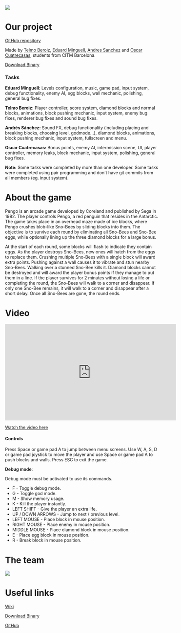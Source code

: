 ![](https://i.imgur.com/Nr61cEq.png)

# Our project

[GitHub repository](https://github.com/OCA99/PenguBruh-Pengo)

Made by [Telmo Beroiz](https://github.com/Telmiyo), [Eduard Minguell](https://github.com/Eduardiko), [Andres Sanchez](https://github.com/WestGamesLOL) and [Oscar Cuatrecasas](https://github.com/OCA99), students from CITM Barcelona.

[Download Binary](https://github.com/OCA99/PenguBruh-Pengo/releases/download/1.0/PengoBruh_Pengo_1.0.zip)

### Tasks

**Eduard Minguell:** Levels configuration, music, game pad, input system, debug functionality, enemy AI, egg blocks, wall mechanic, polishing, general bug fixes.

**Telmo Beroiz:**  Player controller, score system, diamond blocks and normal blocks, animations, block pushing mechanic, input system, enemy bug fixes, renderer bug fixes and sound bug fixes.

**Andrés Sánchez:** Sound FX, debug functionality (including placing and breaking blocks, choosing level, godmode...), diamond blocks, animations, block pushing mechanic, input system, fullscreen and menu.

**Oscar Cuatrecasas:** Bonus points, enemy AI, intermission scene, UI, player controller, memory leaks, block mechanic, input system, polishing, general bug fixes.


**Note:** Some tasks were completed by more than one developer. Some tasks were completed using pair programming and don't have git commits from all members (eg. input system).

# About the game

Pengo is an arcade game developed by Coreland and published by Sega in 1982. The player controls Pengo, a red penguin that resides in the Antarctic. The game takes place in an overhead maze made of ice blocks, where Pengo crushes blob-like Sno-Bees by sliding blocks into them. The objective is to survive each round by eliminating all Sno-Bees and Sno-Bee eggs, while optionally lining up the three diamond blocks for a large bonus.

At the start of each round, some blocks will flash to indicate they contain eggs. As the player destroys Sno-Bees, new ones will hatch from the eggs to replace them. Crushing multiple Sno-Bees with a single block will award extra points. Pushing against a wall causes it to vibrate and stun nearby Sno-Bees. Walking over a stunned Sno-Bee kills it. Diamond blocks cannot be destroyed and will award the player bonus points if they manage to put them in a line. If the player survives for 2 minutes without losing a life or completing the round, the Sno-Bees will walk to a corner and disappear. If only one Sno-Bee remains, it will walk to a corner and disappear after a short delay. Once all Sno-Bees are gone, the round ends.

# Video
<iframe width="560" height="315" src="https://www.youtube.com/embed/vDf2kOUu2gk" frameborder="0" allow="accelerometer; autoplay; encrypted-media; gyroscope; picture-in-picture" allowfullscreen></iframe>

[Watch the video here](https://www.youtube.com/embed/vDf2kOUu2gk)

#### Controls
Press Space or game pad A to jump between menu screens. Use W, A, S, D or game pad joystick to move the player and use Space or game pad A to push blocks and walls. Press ESC to exit the game.

**Debug mode**:

Debug mode must be activated to use its commands.

- F - Toggle debug mode.
- G - Toggle god mode.
- M - Show memory usage.
- K - Kill the player instantly.
- LEFT SHIFT - Give the player an extra life.
- UP / DOWN ARROWS - Jump to next / previous level.
- LEFT MOUSE - Place block in mouse position.
- RIGHT MOUSE - Place enemy in mouse position.
- MIDDLE MOUSE - Place diamond block in mouse position.
- E - Place egg block in mouse position.
- R - Break block in mouse position.

# The team
![](https://i.imgur.com/ny5SkTN.jpg)

# Useful links
[Wiki](https://github.com/OCA99/PenguBruh-Pengo/wiki)

[Download Binary](https://github.com/OCA99/PenguBruh-Pengo/releases/download/1.0/PengoBruh_Pengo_1.0.zip)

[GitHub](https://github.com/OCA99/PenguBruh-Pengo)

